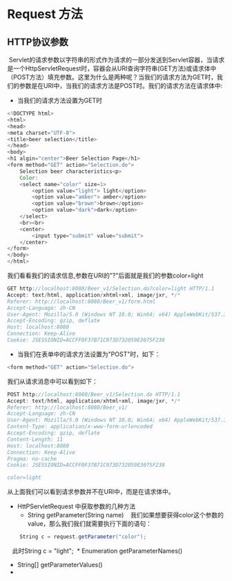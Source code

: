 # Request 方法
## HTTP协议参数
  Servlet的请求参数以字符串的形式作为请求的一部分发送到Servlet容器，当请求是一个HttpServletRequest时，容器会从URI查询字符串(GET方法)或请求体中（POST方法）填充参数。这里为什么是两种呢？当我们的请求方法为GET时，我们的参数是在URI中，当我们的请求方法是POST时。我们的请求方法在请求体中:
* 当我们的请求方法设置为GET时
```Java
<!DOCTYPE html>
<html>
<head>
<meta charset="UTF-8">
<title>beer selection</title>
</head>
<body>
<h1 algin="center">Beer Selection Page</h1>
<form method="GET" action="Selection.do">
	Selection beer characteristics<p>
	Color:
	<select name="color" size=1>
		<option value="light"> light</option>
		<option value="amber"> amber</option>
		<option value="brown">brown</option>
		<option value="dark">dark</option>
	</select>
	<br><br>
	<center>
		<input type="submit" value="submit">
	</center>
</form>
</body>
</html>
```
我们看看我们的请求信息,参数在URI的"?"后面就是我们的参数color=light
```Java
GET http://localhost:8080/Beer_v1/Selection.do?color=light HTTP/1.1
Accept: text/html, application/xhtml+xml, image/jxr, */*
Referer: http://localhost:8080/Beer_v1/form.html
Accept-Language: zh-CN
User-Agent: Mozilla/5.0 (Windows NT 10.0; Win64; x64) AppleWebKit/537.36 (KHTML, like Gecko) Chrome/58.0.3029.110 Safari/537.36 Edge/16.16299
Accept-Encoding: gzip, deflate
Host: localhost:8080
Connection: Keep-Alive
Cookie: JSESSIONID=ACCFF0F37B71C973D732059E3075F238
```
* 当我们在表单中的请求方法设置为"POST"时，如下：
```Java
<form method="GET" action="Selection.do">
```
我们从请求消息中可以看到如下：
```Java
POST http://localhost:8080/Beer_v1/Selection.do HTTP/1.1
Accept: text/html, application/xhtml+xml, image/jxr, */*
Referer: http://localhost:8080/Beer_v1/
Accept-Language: zh-CN
User-Agent: Mozilla/5.0 (Windows NT 10.0; Win64; x64) AppleWebKit/537.36 (KHTML, like Gecko) Chrome/58.0.3029.110 Safari/537.36 Edge/16.16299
Content-Type: application/x-www-form-urlencoded
Accept-Encoding: gzip, deflate
Content-Length: 11
Host: localhost:8080
Connection: Keep-Alive
Pragma: no-cache
Cookie: JSESSIONID=ACCFF0F37B71C973D732059E3075F238

color=light
```
从上面我们可以看到请求参数并不在URI中，而是在请求体中。
* HttPServletRequest 中获取参数的几种方法
  * String getParameter(String name)
    我们如果想要获得color这个参数的value，那么我们我们就需要执行下面的语句：
```Java
    String c = request.getParameter("color");
```
    此时String c = "light";
  * Enumeration getParameterNames()
  * String[] getParameterValues()
  *

